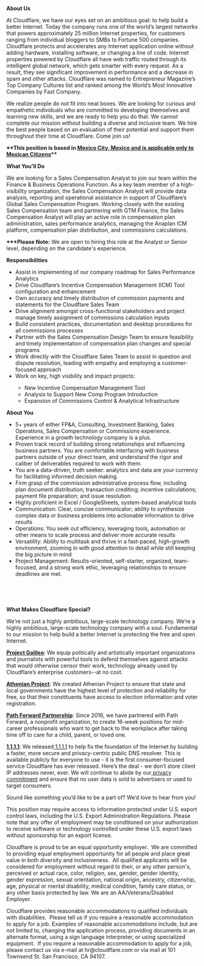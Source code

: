 <div class="content-intro">
	<div><strong>About Us</strong></div>
	<div>
		<p><span style="font-weight: 400;">At Cloudflare, we have our eyes set on an ambitious goal: to help build a better Internet. Today the company runs one of the world’s largest networks that powers approximately 25 million Internet properties, for customers ranging from individual bloggers to SMBs to Fortune 500 companies. Cloudflare protects and accelerates any Internet application online without adding hardware, installing software, or changing a line of code. Internet properties powered by Cloudflare all have web traffic routed through its intelligent global network, which gets smarter with every request. As a result, they see significant improvement in performance and a decrease in spam and other attacks. Cloudflare was named to Entrepreneur Magazine’s Top Company Cultures list and ranked among the World’s Most Innovative Companies by Fast Company.</span><span style="font-weight: 400;">&nbsp;</span></p>
		<p><span style="font-weight: 400;">We realize people do not fit into neat boxes. We are looking for curious and empathetic individuals who are committed to developing themselves and learning new skills, and we are ready to help you do that. We cannot complete our mission without building a diverse and inclusive team. We hire the best people based on an evaluation of their potential and support them throughout their time at Cloudflare. Come join us!&nbsp;</span></p>
	</div>
</div>
<p><strong>**This position is based in <span style="text-decoration: underline;">Mexico City, Mexico and is applicable only to Mexican Citizens</span>**</strong></p>
<p><strong>What You'll Do</strong></p>
<p><span style="font-weight: 400;">We are looking for a Sales Compensation Analyst to join our team within the Finance &amp; Business Operations Function. As a key team member of a high-visibility organization, the Sales Compensation Analyst will provide data analysis, reporting and operational assistance in support of Cloudflare’s Global Sales Compensation Program. Working closely with the existing Sales Compensation team and partnering with GTM Finance, the Sales Compensation Analyst will play an active role in compensation plan administration, sales performance analytics, managing the Anaplan ICM platform, compensation plan distribution, and commissions calculations.</span></p>
<p><span style="font-weight: 400;"><strong>***Please Note:</strong> We are open to hiring this role at the Analyst or Senior level, depending on the candidate's experience.</span></p>
<p><strong>Responsibilities</strong></p>
<ul>
	<li style="font-weight: 400;"><span style="font-weight: 400;">Assist in implementing of our company roadmap for Sales Performance Analytics</span></li>
	<li style="font-weight: 400;"><span style="font-weight: 400;">Drive Cloudflare’s Incentive Compensation Management (ICM) Tool configuration and enhancement</span></li>
	<li style="font-weight: 400;"><span style="font-weight: 400;">Own accuracy and timely distribution of commission payments and statements for the Cloudflare Sales Team&nbsp;</span></li>
	<li style="font-weight: 400;"><span style="font-weight: 400;">Drive alignment amongst cross-functional stakeholders and project manage timely assignment of commissions calculation inputs</span></li>
	<li style="font-weight: 400;"><span style="font-weight: 400;">Build consistent practices, documentation and desktop procedures for all commissions processes</span></li>
	<li style="font-weight: 400;"><span style="font-weight: 400;">Partner with the Sales Compensation Design Team to ensure feasibility and timely implementation of compensation plan changes and special programs</span></li>
	<li style="font-weight: 400;"><span style="font-weight: 400;">Work directly with the Cloudflare Sales Team to assist in question and dispute resolution, leading with empathy and employing a customer-focused approach</span></li>
	<li style="font-weight: 400;"><span style="font-weight: 400;">Work on key, high visibility and impact projects:</span></li>
	<ul>
		<li style="font-weight: 400;"><span style="font-weight: 400;">New Incentive Compensation Management Tool</span></li>
		<li style="font-weight: 400;"><span style="font-weight: 400;">Analysis to Support New Comp Program Introduction</span></li>
		<li style="font-weight: 400;"><span style="font-weight: 400;">Expansion of Commissions Control &amp; Analytical Infrastructure</span></li>
	</ul>
</ul>
<p><strong>About You</strong></p>
<ul>
	<li style="font-weight: 400;"><span style="font-weight: 400;">5+ years of either FP&amp;A, Consulting, Investment Banking, Sales Operations, Sales Compensation or Commissions experience. Experience in a growth technology company is a plus.</span></li>
	<li style="font-weight: 400;"><span style="font-weight: 400;">Proven track record of building strong relationships and influencing business partners. You are comfortable interfacing with business partners outside of your direct team, and understand the rigor and caliber of deliverables required to work with them.</span></li>
	<li style="font-weight: 400;"><span style="font-weight: 400;">You are a data-driven, truth seeker: analytics and data are your currency for facilitating informed decision making.</span></li>
	<li style="font-weight: 400;"><span style="font-weight: 400;">Firm grasp of the commission administrative process flow, including plan document distribution; transaction crediting; incentive calculations; payment file preparation; and issue resolution.&nbsp;</span></li>
	<li style="font-weight: 400;"><span style="font-weight: 400;">Highly proficient in Excel / GoogleSheets, system-based analytical tools</span></li>
	<li style="font-weight: 400;"><span style="font-weight: 400;">Communication: Clear, concise communicator; ability to synthesize complex data or business problems into actionable information to drive results</span></li>
	<li style="font-weight: 400;"><span style="font-weight: 400;">Operations: You seek out efficiency, leveraging tools, automation or other means to scale process and deliver more accurate results</span></li>
	<li style="font-weight: 400;"><span style="font-weight: 400;">Versatility: Ability to multitask and thrive in a fast-paced, high-growth environment, zooming in with good attention to detail while still keeping the big picture in mind</span></li>
	<li style="font-weight: 400;"><span style="font-weight: 400;">Project Management: Results-oriented, self-starter, organized, team-focused, and a strong work ethic, leveraging relationships to ensure deadlines are met.</span></li>
</ul>
<p>&nbsp;</p>
<p>&nbsp;</p>
<div class="content-conclusion">
	<p><strong>What Makes Cloudflare Special?</strong></p>
	<p><span style="font-weight: 400;">We’re not just a highly ambitious, large-scale technology company. We’re a highly ambitious, large-scale technology company with a soul. Fundamental to our mission to help build a better Internet is protecting the free and open Internet.</span></p>
	<p><a href="https://blog.cloudflare.com/protecting-free-expression-online/"><strong>Project Galileo</strong></a><span style="font-weight: 400;">: We equip politically and artistically important organizations and journalists with powerful tools to defend themselves against attacks that would otherwise censor their work, technology already used by Cloudflare’s enterprise customers--at no cost.</span></p>
	<p><strong><a href="https://www.cloudflare.com/athenian/">Athenian Project</a></strong><span style="font-weight: 400;">: We created Athenian Project to ensure that state and local governments have the highest level of protection and reliability for free, so that their constituents have access to election information and voter registration.</span></p>
	<p><a href="https://blog.cloudflare.com/tag/path-forward/"><strong>Path Forward Partnership</strong></a><span style="font-weight: 400;">: Since 2016, we have partnered with Path Forward, a nonprofit organization, to create 16-week positions for mid-career professionals who want to get back to the workplace after taking time off to care for a child, parent, or loved one.</span></p>
	<p><a href="https://1.1.1.1/"><strong>1.1.1.1</strong></a><span style="font-weight: 400;">: We released</span><a href="https://1.1.1.1/"> <span style="font-weight: 400;">1.1.1.1</span></a><span style="font-weight: 400;"> to help fix the foundation of the Internet by building a faster, more secure and privacy-centric public DNS resolver. This is available publicly for everyone to use - it is the first consumer-focused service Cloudflare has ever released. Here’s the deal - we don’t store client IP addresses never, ever. We will continue to abide by our</span><a href="https://developers.cloudflare.com/1.1.1.1/privacy/public-dns-resolver"> privacy commitment</a><span style="font-weight: 400;"> and ensure that no user data is sold to advertisers or used to target consumers.</span></p>
	<p><span style="font-weight: 400;">Sound like something you’d like to be a part of? We’d love to hear from you!</span></p>
	<p><span style="font-weight: 400;">This position may require access to information protected under U.S. export control laws, including the U.S. Export Administration Regulations. Please note that any offer of employment may be conditioned on your authorization to receive software or technology controlled under these U.S. export laws without sponsorship for an export license.</span></p>
	<p><span style="font-weight: 400;">Cloudflare is proud to be an equal opportunity employer. &nbsp;We are committed to providing equal employment opportunity for all people and place great value in both diversity and inclusiveness. &nbsp;All qualified applicants will be considered for employment without regard to their, or any other person's, perceived or actual</span> <span style="font-weight: 400;">race, color, religion, sex, gender, gender identity, gender expression, sexual orientation, national origin, ancestry, citizenship, age, physical or mental disability, medical condition, family care status, or any other basis protected by law. </span><span style="font-weight: 400;">We are an AA/Veterans/Disabled Employer.</span></p>
	<p><span style="font-weight: 400;">Cloudflare provides reasonable accommodations to qualified individuals with disabilities. &nbsp;Please tell us if you require a reasonable accommodation to apply for a job. Examples of reasonable accommodations include, but are not limited to, changing the application process, providing documents in an alternate format, using a sign language interpreter, or using specialized equipment. &nbsp;If you require a reasonable accommodation to apply for a job, please contact us via e-mail at </span><span style="font-weight: 400;">hr@cloudflare.com</span><span style="font-weight: 400;"> or via mail at 101 Townsend St. San Francisco, CA 94107.</span></p>
</div>